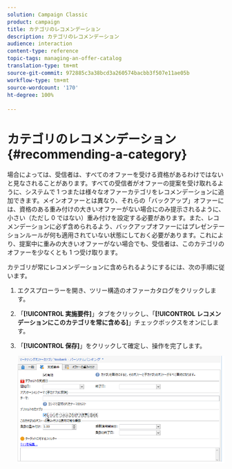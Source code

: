 ```yaml
---
solution: Campaign Classic
product: campaign
title: カテゴリのレコメンデーション
description: カテゴリのレコメンデーション
audience: interaction
content-type: reference
topic-tags: managing-an-offer-catalog
translation-type: tm+mt
source-git-commit: 972885c3a38bcd3a260574bacbb3f507e11ae05b
workflow-type: tm+mt
source-wordcount: '170'
ht-degree: 100%

---
```



# カテゴリのレコメンデーション{#recommending-a-category}

場合によっては、受信者は、すべてのオファーを受ける資格があるわけではないと見なされることがあります。すべての受信者がオファーの提案を受け取れるように、システムで 1 つまたは様々なオファーカテゴリをレコメンデーションに追加できます。メインオファーとは異なり、それらの「バックアップ」オファーには、資格のある重み付けの大きいオファーがない場合にのみ提示されるように、小さい（ただし 0 ではない）重み付けを設定する必要があります。また、レコメンデーションに必ず含められるよう、バックアップオファーにはプレゼンテーションルールが何も適用されていない状態にしておく必要があります。これにより、提案中に重みの大きいオファーがない場合でも、受信者は、このカテゴリのオファーを少なくとも 1 つ受け取ります。

カテゴリが常にレコメンデーションに含められるようにするには、次の手順に従います。

1. エクスプローラーを開き、ツリー構造のオファーカタログをクリックします。
1. 「**[!UICONTROL 実施要件]**」タブをクリックし、「**[!UICONTROL レコメンデーションにこのカテゴリを常に含める]**」チェックボックスをオンにします。
1. 「**[!UICONTROL 保存]**」をクリックして確定し、操作を完了します。

   ![](assets/offer_cat_default_001.png)

